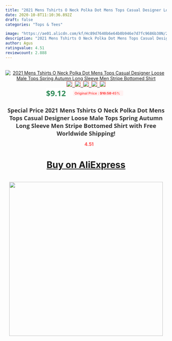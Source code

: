 ```yaml
---
title: "2021 Mens Tshirts O Neck Polka Dot Mens Tops Casual Designer Loose Male Tops Spring Autumn Long Sleeve Men Stripe Bottomed Shirt"
date: 2020-10-8T11:10:36.892Z
draft: false
categories: "Tops & Tees"

image: "https://ae01.alicdn.com/kf/Hc89d7640b6e64b0b946e7d7fc9686b30N/2021-Mens-Tshirts-O-Neck-Polka-Dot-Mens-Tops-Casual-Designer-Loose-Male-Tops-Spring-Autumn.jpg"
description: "2021 Mens Tshirts O Neck Polka Dot Mens Tops Casual Designer Loose Male Tops Spring Autumn Long Sleeve Men Stripe Bottomed Shirt"
author: Agus
ratingvalue: 4.51
reviewcount: 2.888
---
```

<br>
<div style="text-align: center;">
<a href="https://s.click.aliexpress.com/e/_A39ctf" target="_blank" rel="nofollow noopener noreferrer"><img alt="2021 Mens Tshirts O Neck Polka Dot Mens Tops Casual Designer Loose Male Tops Spring Autumn Long Sleeve Men Stripe Bottomed Shirt" class="magnifier-image" src="https://ae01.alicdn.com/kf/Hc89d7640b6e64b0b946e7d7fc9686b30N/2021-Mens-Tshirts-O-Neck-Polka-Dot-Mens-Tops-Casual-Designer-Loose-Male-Tops-Spring-Autumn.jpg_640x640.jpg">
<br>
<img style="border:1px solid salmon" src="https://ae01.alicdn.com/kf/Hc89d7640b6e64b0b946e7d7fc9686b30N/2021-Mens-Tshirts-O-Neck-Polka-Dot-Mens-Tops-Casual-Designer-Loose-Male-Tops-Spring-Autumn.jpg_120x120.jpg">&nbsp;&nbsp;<img style="border:1px solid salmon" src="https://ae01.alicdn.com/kf/H5bc9df026dcc4d75954e9ef16a157195w/2021-Mens-Tshirts-O-Neck-Polka-Dot-Mens-Tops-Casual-Designer-Loose-Male-Tops-Spring-Autumn.jpg_120x120.jpg">&nbsp;&nbsp;<img style="border:1px solid salmon" src="https://ae01.alicdn.com/kf/Ha51891772dc94b8e81f242b283dda7eel/2021-Mens-Tshirts-O-Neck-Polka-Dot-Mens-Tops-Casual-Designer-Loose-Male-Tops-Spring-Autumn.jpg_120x120.jpg">&nbsp;&nbsp;<img style="border:1px solid salmon" src="_120x120.jpg">&nbsp;&nbsp;<img style="border:1px solid salmon" src="https://ae01.alicdn.com/kf/H27e0f4e506e344e6aba1b34253d8b1ceW/2021-Mens-Tshirts-O-Neck-Polka-Dot-Mens-Tops-Casual-Designer-Loose-Male-Tops-Spring-Autumn.jpg_120x120.jpg"></a></div><br0>
<div style="text-align: center;"><span style="background-color: white; border: 0px; box-sizing: border-box; color: seagreen; display: inline-block; font-family: &quot;open sans&quot; , &quot;arial&quot; , &quot;helvetica&quot; , sans-serif , &quot;heiti&quot;; font-size: 24px; font-stretch: inherit; font-weight: 700; line-height: inherit; margin: 0px 10px 0px 0px; padding: 0px; vertical-align: middle;">$9.12 </span>
<span style="background: rgb(255 , 241 , 241); border-radius: 3px; border: 0px; box-sizing: border-box; color: #ff4747; display: inline-block; font-family: inherit; font-size: 12px; font-stretch: inherit; font-style: inherit; font-variant: inherit; font-weight: 600; line-height: inherit; margin: 0px; padding: 2px 5px; transform: scale(0.9); vertical-align: middle;">Original Price : <b style="text-decoration: line-through;">$16.58 </b> 45%&nbsp;&nbsp;</span></div>
<h1 style="color: #333333; display: inline-block; font-family: &quot;open sans&quot; , &quot;arial&quot; , &quot;helvetica&quot; , sans-serif , &quot;heiti&quot;; font-size: 18px; font-stretch: inherit; font-weight: 700; text-align: center;">Special Price 2021 Mens Tshirts O Neck Polka Dot Mens Tops Casual Designer Loose Male Tops Spring Autumn Long Sleeve Men Stripe Bottomed Shirt with Free Worldwide Shipping!</h1>
<div style="color: #ff4747; text-align: center;">
<img src="https://4.bp.blogspot.com/-M0ZcTcb-5uY/XleCXlxnR4I/AAAAAAAAAEc/OrjgMkXV1oMQFaCRZj5HQwOCBcu3w1FegCPcBGAYYCw/s1600/star.png" style="height: 15px;">&nbsp;<b>4.51</b></div>
<div class="button_cont" align="center"><a class="buynow_a" href="https://s.click.aliexpress.com/e/_A39ctf" target="_blank" rel="nofollow noopener noreferrer"><H1>Buy on AliExpress</H1></a></div><br>
<div class="separator" style="clear: both; text-align: center;">
<img src="https://lh3.googleusercontent.com/-pTy5HemUv9M/XlePHvY0dAI/AAAAAAAAAE4/0nX5iRUoIWY8eMW9Dpxeirr157OZliDIgCLcBGAsYHQ/s1600/badge.gif" width="480">
</div>
